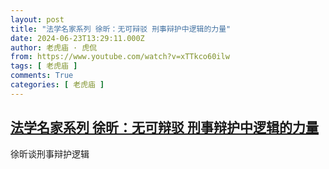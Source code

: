 ```yaml
---
layout: post
title: "法学名家系列 徐昕：无可辩驳 刑事辩护中逻辑的力量"
date: 2024-06-23T13:29:11.000Z
author: 老虎庙 · 虎侃
from: https://www.youtube.com/watch?v=xTTkco60ilw
tags: [ 老虎庙 ]
comments: True
categories: [ 老虎庙 ]
---
```

<!--1719149351000-->
[法学名家系列 徐昕：无可辩驳 刑事辩护中逻辑的力量](https://www.youtube.com/watch?v=xTTkco60ilw)
------

<div>
徐昕谈刑事辩护逻辑
</div>
